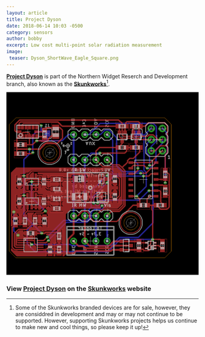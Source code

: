 ```yaml
---
layout: article
title: Project Dyson
date: 2018-06-14 10:03 -0500
category: sensors
author: bobby
excerpt: Low cost multi-point solar radiation measurement
image:
 teaser: Dyson_ShortWave_Eagle_Square.png
---
```


[<b>Project Dyson</b>](https://northernwidget-skunkworks.github.io/Projects/Dyson.html) is part of the Northern Widget Reserch and Development branch, also known as the [<b>Skunkworks</b>](https://northernwidget-skunkworks.github.io/)[^1].

![Dyson Shortwave Board](/images/Dyson_ShortWave_Eagle.png "Dyson Board")

### View [<u>Project Dyson</u>](https://northernwidget-skunkworks.github.io/Projects/Dyson.html) on the [<u>Skunkworks</u>](https://northernwidget-skunkworks.github.io) website 

[^1]: Some of the Skunkworks branded devices are for sale, however, they are considdred in development and may or may not continue to be supported. However, supporting Skunkworks projects helps us continue to make new and cool things, so please keep it up!